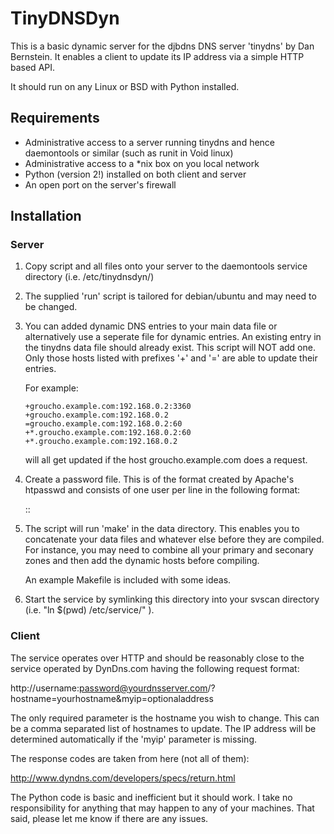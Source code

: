 # TinyDNSDyn

This is a basic dynamic server for the djbdns DNS server 'tinydns' by Dan
Bernstein. It enables a client to update its IP address via a simple HTTP based
API.

It should run on any Linux or BSD with Python installed.

## Requirements

* Administrative access to a server running tinydns and hence
  daemontools or similar (such as runit in Void linux)
* Administrative access to a *nix box on you local network
* Python (version 2!) installed on both client and server
* An open port on the server's firewall

## Installation

### Server

1. Copy script and all files onto your server to the daemontools service
   directory (i.e. /etc/tinydnsdyn/)

2. The supplied 'run' script is tailored for debian/ubuntu and may
   need to be changed.

3. You can added dynamic DNS entries to your main data file or alternatively use
   a seperate file for dynamic entries. An existing entry in the tinydns data
   file should already exist. This script will NOT add one. Only those hosts
   listed with prefixes '+' and '=' are able to update their entries.

   For example:

       +groucho.example.com:192.168.0.2:3360
       +groucho.example.com:192.168.0.2
       =groucho.example.com:192.168.0.2:60
       +*.groucho.example.com:192.168.0.2:60
       +*.groucho.example.com:192.168.0.2

   will all get updated if the host groucho.example.com does a request.

4. Create a password file. This is of the format created by Apache's htpasswd
   and consists of one user per line in the following format:

      <username>:<crypted hash>:<optional list of domains>

5. The script will run 'make' in the data directory. This enables you to
   concatenate your data files and whatever else before they are compiled. For
   instance, you may need to combine all your primary and seconary zones and
   then add the dynamic hosts before compiling.

   An example Makefile is included with some ideas.

6. Start the service by symlinking this directory into your svscan directory
   (i.e. "ln $(pwd) /etc/service/" ).

### Client

The service operates over HTTP and should be reasonably close to the service
operated by DynDns.com having the following request format:

http://username:password@yourdnsserver.com/?hostname=yourhostname&myip=optionaladdress

The only required parameter is the hostname you wish to change. This can be a
comma separated list of hostnames to update. The IP address will be determined
automatically if the 'myip' parameter is missing.

The response codes are taken from here (not all of them):

http://www.dyndns.com/developers/specs/return.html

The Python code is basic and inefficient but it should work. I take no
responsibility for anything that may happen to any of your machines.  That
said, please let me know if there are any issues.
